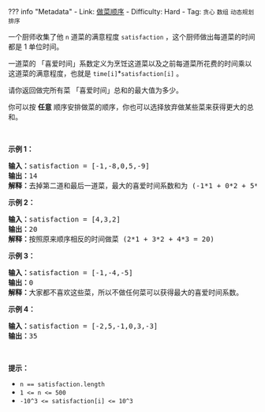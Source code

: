 
??? info "Metadata"
    - Link: [做菜顺序](https://leetcode-cn.com/problems/reducing-dishes)
    - Difficulty: Hard
    - Tag: `贪心` `数组` `动态规划` `排序`

<p>一个厨师收集了他&nbsp;<code>n</code>&nbsp;道菜的满意程度&nbsp;<code>satisfaction</code>&nbsp;，这个厨师做出每道菜的时间都是 1 单位时间。</p>

<p>一道菜的 「喜爱时间」系数定义为烹饪这道菜以及之前每道菜所花费的时间乘以这道菜的满意程度，也就是&nbsp;<code>time[i]</code>*<code>satisfaction[i]</code>&nbsp;。</p>

<p>请你返回做完所有菜 「喜爱时间」总和的最大值为多少。</p>

<p>你可以按&nbsp;<strong>任意</strong>&nbsp;顺序安排做菜的顺序，你也可以选择放弃做某些菜来获得更大的总和。</p>

<p>&nbsp;</p>

<p><strong>示例 1：</strong></p>

<pre><strong>输入：</strong>satisfaction = [-1,-8,0,5,-9]
<strong>输出：</strong>14
<strong>解释：</strong>去掉第二道和最后一道菜，最大的喜爱时间系数和为 (-1*1 + 0*2 + 5*3 = 14) 。每道菜都需要花费 1 单位时间完成。</pre>

<p><strong>示例 2：</strong></p>

<pre><strong>输入：</strong>satisfaction = [4,3,2]
<strong>输出：</strong>20
<strong>解释：</strong>按照原来顺序相反的时间做菜 (2*1 + 3*2 + 4*3 = 20)
</pre>

<p><strong>示例 3：</strong></p>

<pre><strong>输入：</strong>satisfaction = [-1,-4,-5]
<strong>输出：</strong>0
<strong>解释：</strong>大家都不喜欢这些菜，所以不做任何菜可以获得最大的喜爱时间系数。
</pre>

<p><strong>示例 4：</strong></p>

<pre><strong>输入：</strong>satisfaction = [-2,5,-1,0,3,-3]
<strong>输出：</strong>35
</pre>

<p>&nbsp;</p>

<p><strong>提示：</strong></p>

<ul>
	<li><code>n == satisfaction.length</code></li>
	<li><code>1 &lt;= n &lt;= 500</code></li>
	<li><code>-10^3 &lt;=&nbsp;satisfaction[i] &lt;= 10^3</code></li>
</ul>
